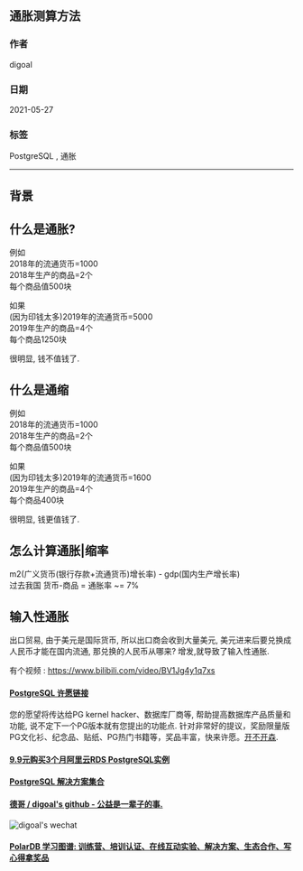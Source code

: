 ## 通胀测算方法  
  
### 作者  
digoal  
  
### 日期  
2021-05-27   
  
### 标签  
PostgreSQL , 通胀  
  
----  
  
## 背景  
## 什么是通胀?  
  
例如  
2018年的流通货币=1000  
2018年生产的商品=2个  
每个商品值500块  
  
如果  
(因为印钱太多)2019年的流通货币=5000  
2019年生产的商品=4个  
每个商品1250块  
  
很明显, 钱不值钱了.   
  
## 什么是通缩  
例如  
2018年的流通货币=1000  
2018年生产的商品=2个  
每个商品值500块  
  
如果  
(因为印钱太多)2019年的流通货币=1600  
2019年生产的商品=4个  
每个商品400块  
  
很明显, 钱更值钱了.   
  
## 怎么计算通胀|缩率  
m2(广义货币(银行存款+流通货币)增长率) - gdp(国内生产增长率)    
过去我国 货币-商品 = 通胀率 ~= 7%    
  
## 输入性通胀
出口贸易, 由于美元是国际货币, 所以出口商会收到大量美元, 美元进来后要兑换成人民币才能在国内流通, 那兑换的人民币从哪来? 增发,就导致了输入性通胀.    
  
有个视频 : https://www.bilibili.com/video/BV1Jg4y1q7xs  
  
  
#### [PostgreSQL 许愿链接](https://github.com/digoal/blog/issues/76 "269ac3d1c492e938c0191101c7238216")
您的愿望将传达给PG kernel hacker、数据库厂商等, 帮助提高数据库产品质量和功能, 说不定下一个PG版本就有您提出的功能点. 针对非常好的提议，奖励限量版PG文化衫、纪念品、贴纸、PG热门书籍等，奖品丰富，快来许愿。[开不开森](https://github.com/digoal/blog/issues/76 "269ac3d1c492e938c0191101c7238216").  
  
  
#### [9.9元购买3个月阿里云RDS PostgreSQL实例](https://www.aliyun.com/database/postgresqlactivity "57258f76c37864c6e6d23383d05714ea")
  
  
#### [PostgreSQL 解决方案集合](https://yq.aliyun.com/topic/118 "40cff096e9ed7122c512b35d8561d9c8")
  
  
#### [德哥 / digoal's github - 公益是一辈子的事.](https://github.com/digoal/blog/blob/master/README.md "22709685feb7cab07d30f30387f0a9ae")
  
  
![digoal's wechat](../pic/digoal_weixin.jpg "f7ad92eeba24523fd47a6e1a0e691b59")
  
  
#### [PolarDB 学习图谱: 训练营、培训认证、在线互动实验、解决方案、生态合作、写心得拿奖品](https://www.aliyun.com/database/openpolardb/activity "8642f60e04ed0c814bf9cb9677976bd4")
  
